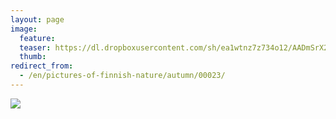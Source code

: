 ```yaml
---
layout: page
image:
  feature:
  teaser: https://dl.dropboxusercontent.com/sh/ea1wtnz7z734o12/AADmSrX2tLbFwhWajNVURNrLa/luontokuvat/kes%C3%A4/2/DSC13160-245px.jpg
  thumb:
redirect_from:
  - /en/pictures-of-finnish-nature/autumn/00023/
---
```


[![](https://dl.dropboxusercontent.com/sh/ea1wtnz7z734o12/AACim_6aTqTPZgfLrWlJyzWra/luontokuvat/kes%C3%A4/2/DSC13160-800px.jpg)](https://dl.dropboxusercontent.com/sh/ea1wtnz7z734o12/AACfArFbWbqmaanDnqrz2UZxa/luontokuvat/kes%C3%A4/2/DSC13160.jpg)
